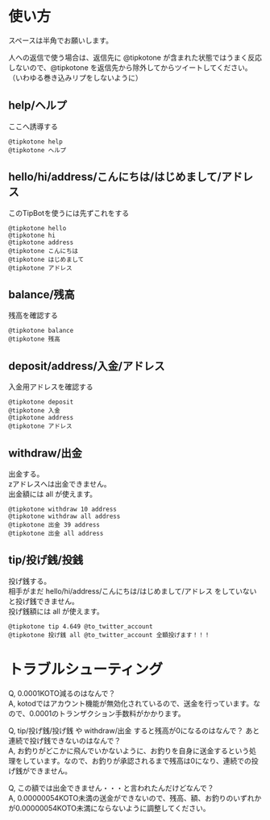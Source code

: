 使い方
======

スペースは半角でお願いします。  
  
人への返信で使う場合は、返信先に @tipkotone が含まれた状態ではうまく反応しないので、@tipkotone を返信先から除外してからツイートしてください。（いわゆる巻き込みリプをしないように）

help/ヘルプ
-----------

ここへ誘導する

    @tipkotone help
    @tipkotone ヘルプ

hello/hi/address/こんにちは/はじめまして/アドレス
--------------------------------

このTipBotを使うには先ずこれをする

    @tipkotone hello
    @tipkotone hi
    @tipkotone address
    @tipkotone こんにちは
    @tipkotone はじめまして
    @tipkotone アドレス

balance/残高
-------------

残高を確認する

    @tipkotone balance
    @tipkotone 残高

deposit/address/入金/アドレス
-----------------------------

入金用アドレスを確認する

    @tipkotone deposit
    @tipkotone 入金
    @tipkotone address
    @tipkotone アドレス


withdraw/出金
-------------

出金する。  
zアドレスへは出金できません。  
出金額には all が使えます。

    @tipkotone withdraw 10 address
    @tipkotone withdraw all address
    @tipkotone 出金 39 address
    @tipkotone 出金 all address

tip/投げ銭/投銭
---------------

投げ銭する。  
相手がまだ hello/hi/address/こんにちは/はじめまして/アドレス をしていないと投げ銭できません。  
投げ銭額には all が使えます。

    @tipkotone tip 4.649 @to_twitter_account
    @tipkotone 投げ銭 all @to_twitter_account 全額投げます！！！

トラブルシューティング
======================

Q, 0.0001KOTO減るのはなんで？  
A, kotodではアカウント機能が無効化されているので、送金を行っています。なので、0.0001のトランザクション手数料がかかります。  
  
Q, tip/投げ銭/投げ銭 や withdraw/出金 すると残高が0になるのはなんで？ あと連続で投げ銭できないのはなんで？  
A, お釣りがどこかに飛んでいかないように、お釣りを自身に送金するという処理をしています。なので、お釣りが承認されるまで残高は0になり、連続での投げ銭ができません。  
  
Q, この額では出金できません・・・と言われたんだけどなんで？  
A, 0.00000054KOTO未満の送金ができないので、残高、額、お釣りのいずれかが0.00000054KOTO未満にならないように調整してください。  

